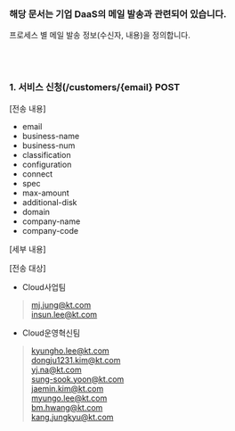 ### 해당 문서는 기업 DaaS의 메일 발송과 관련되어 있습니다.

프로세스 별 메일 발송 정보(수신자, 내용)을 정의합니다.

<br>
<br>

### 1. 서비스 신청(/customers/{email} POST

[전송 내용]  
- email
- business-name
- business-num
- classification
- configuration
- connect
- spec
- max-amount
- additional-disk
- domain
- company-name
- company-code

[세부 내용]  


[전송 대상]  
- Cloud사업팀  
 > mj.jung@kt.com  
 > insun.lee@kt.com

- Cloud운영혁신팀  
 > kyungho.lee@kt.com  
 > dongju1231.kim@kt.com  
 > yj.na@kt.com  
 > sung-sook.yoon@kt.com  
 > jaemin.kim@kt.com  
 > myungo.lee@kt.com  
 > bm.hwang@kt.com  
 > kang.jungkyu@kt.com  
